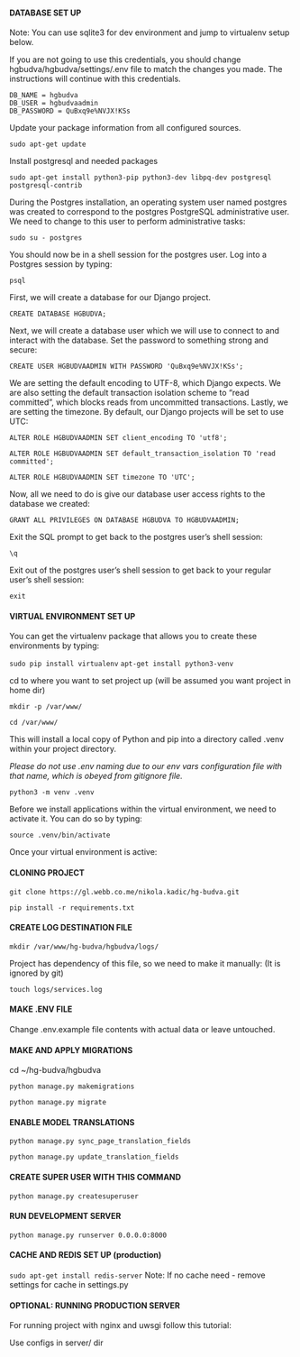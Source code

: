 #### **DATABASE SET UP**

Note: You can use sqlite3 for dev environment and jump to virtualenv setup below.

If you are not going to use this credentials, you should change hgbudva/hgbudva/settings/.env file to match the changes you made.
The instructions will continue with this credentials.
```
DB_NAME = hgbudva
DB_USER = hgbudvaadmin
DB_PASSWORD = QuBxq9e%NVJX!KSs
```



Update your package information from all configured sources.

`sudo apt-get update`

Install postgresql and needed packages

`sudo apt-get install python3-pip python3-dev libpq-dev postgresql postgresql-contrib`

During the Postgres installation, an operating system user named postgres was created to correspond to the postgres PostgreSQL administrative user. We need to change to this user to perform administrative tasks:

`sudo su - postgres`

You should now be in a shell session for the postgres user. Log into a Postgres session by typing:

`psql`

First, we will create a database for our Django project.

`CREATE DATABASE HGBUDVA;`

Next, we will create a database user which we will use to connect to and interact with the database. Set the password to something strong and secure:

`CREATE USER HGBUDVAADMIN WITH PASSWORD 'QuBxq9e%NVJX!KSs';`

We are setting the default encoding to UTF-8, which Django expects. We are also setting the default transaction isolation scheme to “read committed”, which blocks reads from uncommitted transactions. Lastly, we are setting the timezone. By default, our Django projects will be set to use UTC:

`ALTER ROLE HGBUDVAADMIN SET client_encoding TO 'utf8';`

`ALTER ROLE HGBUDVAADMIN SET default_transaction_isolation TO 'read committed';`

`ALTER ROLE HGBUDVAADMIN SET timezone TO 'UTC';`

Now, all we need to do is give our database user access rights to the database we created:

`GRANT ALL PRIVILEGES ON DATABASE HGBUDVA TO HGBUDVAADMIN;`

Exit the SQL prompt to get back to the postgres user’s shell session:

`\q`

Exit out of the postgres user’s shell session to get back to your regular user’s shell session:

`exit`


#### **VIRTUAL ENVIRONMENT SET UP**

You can get the virtualenv package that allows you to create these environments by typing:

`sudo pip install virtualenv`
`apt-get install python3-venv`


cd to where you want to set project up (will be assumed you want project in home dir)

`mkdir -p /var/www/`

`cd /var/www/`

This will install a local copy of Python and pip into a directory called .venv within your project directory. 

_Please do not use .env naming due to our env vars configuration file with that name, which is obeyed from gitignore file._

`python3 -m venv .venv`

Before we install applications within the virtual environment, we need to activate it. You can do so by typing:

`source .venv/bin/activate`

Once your virtual environment is active:

#### **CLONING PROJECT**

`git clone https://gl.webb.co.me/nikola.kadic/hg-budva.git`


`pip install -r requirements.txt`

#### **CREATE LOG DESTINATION FILE**
`mkdir /var/www/hg-budva/hgbudva/logs/`

Project has dependency of this file, so we need to make it manually:
(It is ignored by git)

`touch logs/services.log`

#### **MAKE .ENV FILE**
Change .env.example file contents with actual data or leave untouched.

#### **MAKE AND APPLY MIGRATIONS**

cd ~/hg-budva/hgbudva

`python manage.py makemigrations`

`python manage.py migrate`


#### **ENABLE MODEL TRANSLATIONS**
`python manage.py sync_page_translation_fields`

`python manage.py update_translation_fields`

#### **CREATE SUPER USER WITH THIS COMMAND**

`python manage.py createsuperuser`

#### **RUN DEVELOPMENT SERVER**

`python manage.py runserver 0.0.0.0:8000`

#### **CACHE AND REDIS SET UP** (production)

`sudo apt-get install redis-server`
Note: If no cache need - remove settings for cache in settings.py

#### **OPTIONAL: RUNNING PRODUCTION SERVER**

For running project with nginx and uwsgi follow this tutorial:

Use configs in server/ dir
